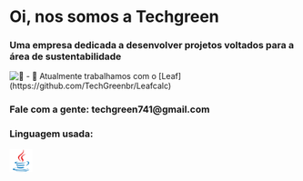 <h1>Oi, nos somos a Techgreen</h1>
<h3>Uma empresa dedicada a desenvolver projetos voltados para a área de sustentabilidade</h3>
<picture>
  <source srcset="https://fonts.gstatic.com/s/e/notoemoji/latest/1f343/512.webp" type="image/webp">
  <img src="https://fonts.gstatic.com/s/e/notoemoji/latest/1f343/512.gif" alt="🍃" width="32" height="32">
</picture>
- 🌱 Atualmente trabalhamos com o [Leaf](https://github.com/TechGreenbr/Leafcalc)

<h3 align="left">Fale com a gente: techgreen741@gmail.com</h3>

<h3 align="left">Linguagem usada:</h3>
<p align="left"> <a href="https://www.java.com" target="_blank" rel="noreferrer"> <img src="https://raw.githubusercontent.com/devicons/devicon/master/icons/java/java-original.svg" alt="java" width="40" height="40"/> </a> </p>
